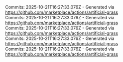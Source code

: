 Commits: 2025-10-21T16:27:33.076Z - Generated via https://github.com/marketplace/actions/artificial-grass
<br>
Commits: 2025-10-21T16:27:33.076Z - Generated via https://github.com/marketplace/actions/artificial-grass
<br>
Commits: 2025-10-21T16:27:33.076Z - Generated via https://github.com/marketplace/actions/artificial-grass
<br>
Commits: 2025-10-21T16:27:33.076Z - Generated via https://github.com/marketplace/actions/artificial-grass
<br>
Commits: 2025-10-21T16:27:33.076Z - Generated via https://github.com/marketplace/actions/artificial-grass
<br>
